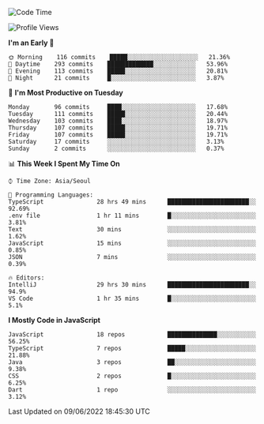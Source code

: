 <!--START_SECTION:waka-->
![Code Time](http://img.shields.io/badge/Code%20Time-0%20secs-blue)

![Profile Views](http://img.shields.io/badge/Profile%20Views-0-blue)

**I'm an Early 🐤** 

```text
🌞 Morning    116 commits    █████░░░░░░░░░░░░░░░░░░░░   21.36% 
🌆 Daytime    293 commits    █████████████░░░░░░░░░░░░   53.96% 
🌃 Evening    113 commits    █████░░░░░░░░░░░░░░░░░░░░   20.81% 
🌙 Night      21 commits     █░░░░░░░░░░░░░░░░░░░░░░░░   3.87%

```
📅 **I'm Most Productive on Tuesday** 

```text
Monday       96 commits     ████░░░░░░░░░░░░░░░░░░░░░   17.68% 
Tuesday      111 commits    █████░░░░░░░░░░░░░░░░░░░░   20.44% 
Wednesday    103 commits    ████░░░░░░░░░░░░░░░░░░░░░   18.97% 
Thursday     107 commits    █████░░░░░░░░░░░░░░░░░░░░   19.71% 
Friday       107 commits    █████░░░░░░░░░░░░░░░░░░░░   19.71% 
Saturday     17 commits     ░░░░░░░░░░░░░░░░░░░░░░░░░   3.13% 
Sunday       2 commits      ░░░░░░░░░░░░░░░░░░░░░░░░░   0.37%

```


📊 **This Week I Spent My Time On** 

```text
⌚︎ Time Zone: Asia/Seoul

💬 Programming Languages: 
TypeScript               28 hrs 49 mins      ███████████████████████░░   92.69% 
.env file                1 hr 11 mins        █░░░░░░░░░░░░░░░░░░░░░░░░   3.81% 
Text                     30 mins             ░░░░░░░░░░░░░░░░░░░░░░░░░   1.62% 
JavaScript               15 mins             ░░░░░░░░░░░░░░░░░░░░░░░░░   0.85% 
JSON                     7 mins              ░░░░░░░░░░░░░░░░░░░░░░░░░   0.39%

🔥 Editors: 
IntelliJ                 29 hrs 30 mins      ███████████████████████░░   94.9% 
VS Code                  1 hr 35 mins        █░░░░░░░░░░░░░░░░░░░░░░░░   5.1%

```

**I Mostly Code in JavaScript** 

```text
JavaScript               18 repos            ██████████████░░░░░░░░░░░   56.25% 
TypeScript               7 repos             █████░░░░░░░░░░░░░░░░░░░░   21.88% 
Java                     3 repos             ██░░░░░░░░░░░░░░░░░░░░░░░   9.38% 
CSS                      2 repos             █░░░░░░░░░░░░░░░░░░░░░░░░   6.25% 
Dart                     1 repo              ░░░░░░░░░░░░░░░░░░░░░░░░░   3.12%

```



 Last Updated on 09/06/2022 18:45:30 UTC
<!--END_SECTION:waka-->
